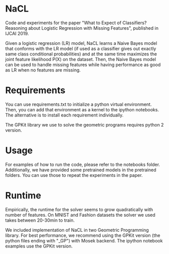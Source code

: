 # NaCL
Code and experiments for the paper "What to Expect of Classifiers? Reasoning about Logistic Regression with Missing Features", published in IJCAI 2019. 

Given a logistic regression (LR) model, NaCL learns a Naive Bayes model that conforms with the LR model (if used as a classifier gives out exactly same class conditional probabilities) and at the same time maximizes the joint feature likelihood P(X) on the dataset. Then, the Naive Bayes model can be used to handle missing features while having performance as good as LR when no features are missing.


# Requirements

You can use requirements.txt to initialize a python virtual environment. Then, you can add that environment as a kernel to the ipython notebooks. The alternative is to install each requirement individually. 

The GPKit library we use to solve the geometric programs requires python 2 version.

# Usage

For examples of how to run the code, please refer to the notebooks folder. Additionally, we have provided some pretrained models in the pretrained folders. You can use those to repeat the experiments in the paper.

# Runtime

Empirically, the runtime for the solver seems to grow quadratically with number of features. On MNIST and Fashion datasets the solver we used takes between 20-30min to train.

We included implementation of NaCL in two Geometric Programming library. For best performance, we recommend using the GPKit version (the python files ending with "_GP") with Mosek backend. The ipython notebook examples use the GPKit version.